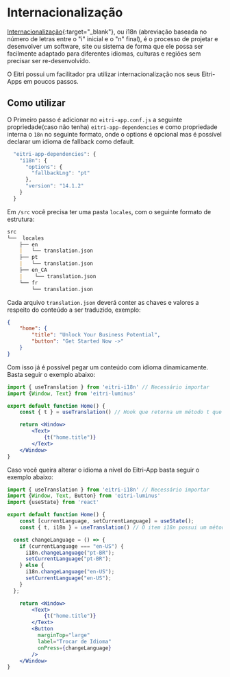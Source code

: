 # Internacionalização

[Internacionalização](https://learn.microsoft.com/pt-br/windows/win32/intl/understanding-internationalization){:target="_blank"}, ou i18n (abreviação baseada no número de letras entre o "i" inicial e o "n" final), é o processo de projetar e desenvolver um software, site ou sistema de forma que ele possa ser facilmente adaptado para diferentes idiomas, culturas e regiões sem precisar ser re-desenvolvido.

O Eitri possui um facilitador pra utilizar internacionalização nos seus Eitri-Apps em poucos passos.

## Como utilizar

O Primeiro passo é adicionar no `eitri-app.conf.js` a seguinte propriedade(caso não tenha) `eitri-app-dependencies` e como propriedade interna o `18n` no seguinte formato, onde o options é opcional mas é possível declarar um idioma de fallback como default.

```js
  "eitri-app-dependencies": {
    "i18n": {
      "options": {
        "fallbackLng": "pt"
      },
      "version": "14.1.2"
    }
  }
```

Em `/src` você precisa ter uma pasta `locales`, com o seguinte formato de estrutura:

```md
src
└──  locales
    ├── en
    |   └── translation.json
    ├── pt
    |   └── translation.json
    ├── en_CA
    |    └── translation.json
    └── fr
        └── translation.json
```

Cada arquivo `translation.json` deverá conter as chaves e valores a respeito do conteúdo a ser traduzido, exemplo:
```json
{
    "home": {
        "title": "Unlock Your Business Potential",
        "button": "Get Started Now ->"
    }
}
```

Com isso já é possível pegar um conteúdo com idioma dinamicamente. Basta seguir o exemplo abaixo:

```jsx
import { useTranslation } from 'eitri-i18n' // Necessário importar
import {Window, Text} from 'eitri-luminus'

export default function Home() {
    const { t } = useTranslation() // Hook que retorna um método t que pega o conteúdo do translation.json dinamicamente conforme a estrutura em locales.

    return <Window>
        <Text>
            {t("home.title")}
        </Text>
    </Window>
}
```

Caso você queira alterar o idioma a nível do Eitri-App basta seguir o exemplo abaixo:

```jsx
import { useTranslation } from 'eitri-i18n' // Necessário importar
import {Window, Text, Button} from 'eitri-luminus'
import {useState} from 'react'

export default function Home() {
    const [currentLanguage, setCurrentLanguage] = useState();
    const { t, i18n } = useTranslation() // O item i18n possui um método changeLanguage que permite alterar o idioma

  const changeLanguage = () => {
    if (currentLanguage === "en-US") {
      i18n.changeLanguage("pt-BR");
      setCurrentLanguage("pt-BR");
    } else {
      i18n.changeLanguage("en-US");
      setCurrentLanguage("en-US");
    }
  };

    return <Window>
        <Text>
            {t("home.title")}
        </Text>
        <Button
          marginTop="large"
          label="Trocar de Idioma"
          onPress={changeLanguage}
        />
    </Window>
}
```